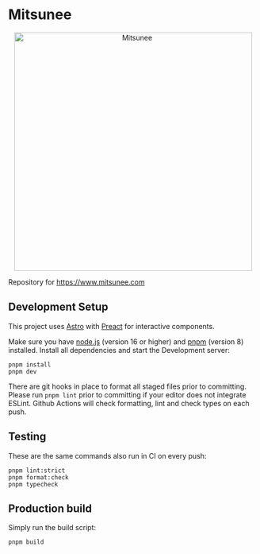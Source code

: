 # Mitsunee

<p align="center">
  <img src="https://github.com/Mitsunee/mitsuwww/raw/main/src/assets/logo.svg" alt="Mitsunee" width="480px">
</p>

Repository for https://www.mitsunee.com

## Development Setup

This project uses [Astro] with [Preact] for interactive components.

Make sure you have [node.js] (version 16 or higher) and [pnpm] (version 8) installed. Install all dependencies and start the Development server:

```shell
pnpm install
pnpm dev
```

There are git hooks in place to format all staged files prior to committing. Please run `pnpm lint` prior to committing if your editor does not integrate ESLint. Github Actions will check formatting, lint and check types on each push.

## Testing

These are the same commands also run in CI on every push:

```shell
pnpm lint:strict
pnpm format:check
pnpm typecheck
```

## Production build

Simply run the build script:

```shell
pnpm build
```

[astro]: https://docs.astro.build/en/getting-started/
[preact]: https://preactjs.com/guide/v10/getting-started
[node.js]: https://nodejs.org/en/
[pnpm]: https://pnpm.io/
